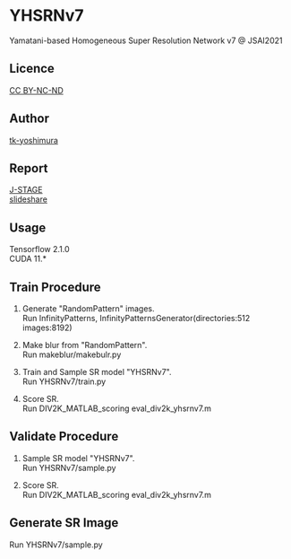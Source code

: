 # YHSRNv7
 Yamatani-based Homogeneous Super Resolution Network v7 @ JSAI2021

## Licence
[CC BY-NC-ND](https://github.com/tk-yoshimura/JSAI2021_YHSRNv7/blob/main/LICENSE)

## Author
[tk-yoshimura](https://github.com/tk-yoshimura)

## Report
[J-STAGE](https://www.jstage.jst.go.jp/article/pjsai/JSAI2021/0/JSAI2021_4G2GS2k05/_article/-char/ja/)  
[slideshare](https://www.slideshare.net/TakumaYoshimura2/jsai2021-4g2gs2k05-yamatani-activation)

## Usage
Tensorflow 2.1.0  
CUDA 11.*

## Train Procedure

1. Generate "RandomPattern" images.  
Run InfinityPatterns, InfinityPatternsGenerator(directories:512 images:8192)

2. Make blur from "RandomPattern".  
Run makeblur/makebulr.py

3. Train and Sample SR model "YHSRNv7".  
Run YHSRNv7/train.py

4. Score SR.  
Run DIV2K\_MATLAB\_scoring eval_div2k_yhsrnv7.m

## Validate Procedure

1. Sample SR model "YHSRNv7".  
Run YHSRNv7/sample.py

2. Score SR.  
Run DIV2K\_MATLAB\_scoring eval_div2k_yhsrnv7.m

## Generate SR Image

Run YHSRNv7/sample.py
